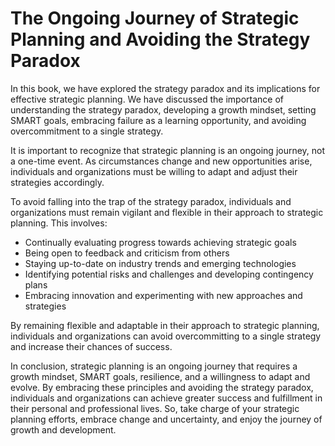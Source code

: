 The Ongoing Journey of Strategic Planning and Avoiding the Strategy Paradox
=======================================================================================

In this book, we have explored the strategy paradox and its implications for effective strategic planning. We have discussed the importance of understanding the strategy paradox, developing a growth mindset, setting SMART goals, embracing failure as a learning opportunity, and avoiding overcommitment to a single strategy.

It is important to recognize that strategic planning is an ongoing journey, not a one-time event. As circumstances change and new opportunities arise, individuals and organizations must be willing to adapt and adjust their strategies accordingly.

To avoid falling into the trap of the strategy paradox, individuals and organizations must remain vigilant and flexible in their approach to strategic planning. This involves:

* Continually evaluating progress towards achieving strategic goals
* Being open to feedback and criticism from others
* Staying up-to-date on industry trends and emerging technologies
* Identifying potential risks and challenges and developing contingency plans
* Embracing innovation and experimenting with new approaches and strategies

By remaining flexible and adaptable in their approach to strategic planning, individuals and organizations can avoid overcommitting to a single strategy and increase their chances of success.

In conclusion, strategic planning is an ongoing journey that requires a growth mindset, SMART goals, resilience, and a willingness to adapt and evolve. By embracing these principles and avoiding the strategy paradox, individuals and organizations can achieve greater success and fulfillment in their personal and professional lives. So, take charge of your strategic planning efforts, embrace change and uncertainty, and enjoy the journey of growth and development.
